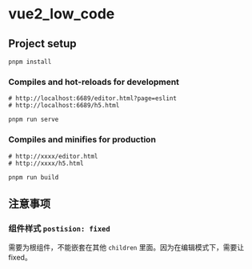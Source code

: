 # vue2_low_code

## Project setup

```
pnpm install
```

### Compiles and hot-reloads for development

```
# http://localhost:6689/editor.html?page=eslint
# http://localhost:6689/h5.html

pnpm run serve
```

### Compiles and minifies for production

```
# http://xxxx/editor.html
# http://xxxx/h5.html

pnpm run build
```

## 注意事项

### 组件样式 `postision: fixed`

需要为根组件，不能嵌套在其他 `children` 里面。因为在编辑模式下，需要让 fixed。
